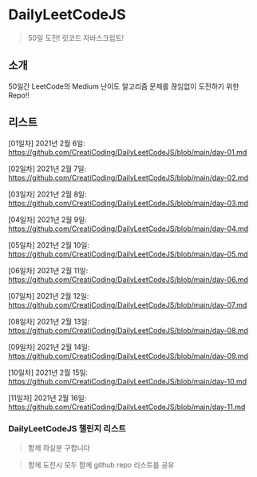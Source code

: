 # DailyLeetCodeJS

> 50일 도전! 릿코드 자바스크립트!

## 소개

50일간 LeetCode의 Medium 난이도 알고리즘 문제를 끊임없이 도전하기 위한 Repo!!

## 리스트

[01일차] 2021년 2월 6일: https://github.com/CreatiCoding/DailyLeetCodeJS/blob/main/day-01.md

[02일차] 2021년 2월 7일: https://github.com/CreatiCoding/DailyLeetCodeJS/blob/main/day-02.md

[03일차] 2021년 2월 8일: https://github.com/CreatiCoding/DailyLeetCodeJS/blob/main/day-03.md

[04일차] 2021년 2월 9일: https://github.com/CreatiCoding/DailyLeetCodeJS/blob/main/day-04.md

[05일차] 2021년 2월 10일: https://github.com/CreatiCoding/DailyLeetCodeJS/blob/main/day-05.md

[06일차] 2021년 2월 11일: https://github.com/CreatiCoding/DailyLeetCodeJS/blob/main/day-06.md

[07일차] 2021년 2월 12일: https://github.com/CreatiCoding/DailyLeetCodeJS/blob/main/day-07.md

[08일차] 2021년 2월 13일: https://github.com/CreatiCoding/DailyLeetCodeJS/blob/main/day-08.md

[09일차] 2021년 2월 14일: https://github.com/CreatiCoding/DailyLeetCodeJS/blob/main/day-09.md

[10일차] 2021년 2월 15일: https://github.com/CreatiCoding/DailyLeetCodeJS/blob/main/day-10.md

[11일차] 2021년 2월 16일: https://github.com/CreatiCoding/DailyLeetCodeJS/blob/main/day-11.md

### DailyLeetCodeJS 챌린지 리스트

> 함께 하실분 구합니다

> 함께 도전시 모두 함께 github repo 리스트를 공유
